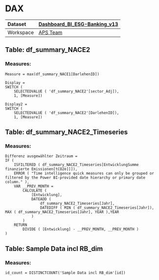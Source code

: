 



# DAX

|Dataset|[Dashboard_BI_ESG-Banking_v13](./../Dashboard_BI_ESG-Banking_v13.md)|
| :--- | :--- |
|Workspace|[APS Team](../../Workspaces/APS-Team.md)|

## Table: df_summary_NACE2

### Measures:


```dax
Measure = max(df_summary_NACE1[DarlehenID])
```



```dax
Display = 
SWITCH (
    SELECTEDVALUE ( 'df_summary_NACE2'[sector_Adj]),
    1, [Measure])
```



```dax
Display2 = 
SWITCH (
    SELECTEDVALUE ( 'df_summary_NACE2'[DarlehenID]),
    1, [Measure])
```


## Table: df_summary_NACE2_Timeseries

### Measures:


```dax
Differenz ausgewählter Zeitraum = 
IF (
    ISFILTERED ( df_summary_NACE2_Timeseries[EntwicklungSumme finanzierte Emissionen[tCO2e]]]),
    ERROR ( "Time intelligence quick measures can only be grouped or filtered by the Power BI-provided date hierarchy or primary date column." ),
    VAR __PREV_MONTH =
        CALCULATE (
            [Entwicklung],
            DATEADD (
                df_summary_NACE2_Timeseries[Jahr],
                DATEDIFF ( MIN ( df_summary_NACE2_Timeseries[Jahr]), MAX ( df_summary_NACE2_Timeseries[Jahr], YEAR ),YEAR
            )
        )
    RETURN
        DIVIDE ( [Entwicklung] - __PREV_MONTH, __PREV_MONTH )
)
```


## Table: Sample Data incl RB_dim

### Measures:


```dax
id_count = DISTINCTCOUNT('Sample Data incl RB_dim'[id])
```

